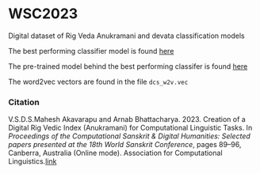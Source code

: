 # WSC2023
Digital dataset of Rig Veda Anukramani and devata classification models

The best performing classifier model is found [here](https://huggingface.co/mahesh27/div-class-roberta)

The pre-trained model behind the best performing classifer is found [here](https://huggingface.co/mahesh27/vedicberta-base)

The word2vec vectors are found in the file `dcs_w2v.vec`

### Citation

V.S.D.S.Mahesh Akavarapu and Arnab Bhattacharya. 2023. Creation of a Digital Rig Vedic Index (Anukramani) for Computational Linguistic Tasks. 
In *Proceedings of the Computational Sanskrit & Digital Humanities: Selected papers presented at the 18th World Sanskrit Conference*, pages 89–96,
Canberra, Australia (Online mode). Association for Computational Linguistics.[link](https://aclanthology.org/2023.wsc-csdh.6/)
